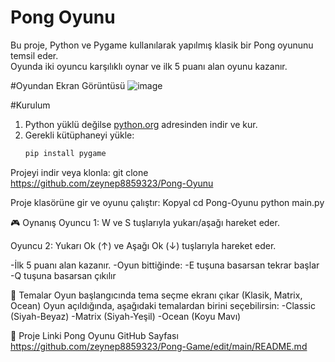 # Pong Oyunu

Bu proje, Python ve Pygame kullanılarak yapılmış klasik bir Pong oyununu temsil eder.  
Oyunda iki oyuncu karşılıklı oynar ve ilk 5 puanı alan oyunu kazanır.

#Oyundan Ekran Görüntüsü
![image](https://github.com/user-attachments/assets/1878eb1a-498c-45de-883b-6c3db52f46e2)

#Kurulum
1. Python yüklü değilse [python.org](https://www.python.org/) adresinden indir ve kur.
2. Gerekli kütüphaneyi yükle:
   ```bash
   pip install pygame

Projeyi indir veya klonla:
git clone https://github.com/zeynep8859323/Pong-Oyunu

Proje klasörüne gir ve oyunu çalıştır:
Kopyal
cd Pong-Oyunu
python main.py


🎮 Oynanış
Oyuncu 1: W ve S tuşlarıyla yukarı/aşağı hareket eder.

Oyuncu 2: Yukarı Ok (↑) ve Aşağı Ok (↓) tuşlarıyla hareket eder.

-İlk 5 puanı alan kazanır.
-Oyun bittiğinde:
-E tuşuna basarsan tekrar başlar
-Q tuşuna basarsan çıkılır

🌈 Temalar
Oyun başlangıcında tema seçme ekranı çıkar (Klasik, Matrix, Ocean)
Oyun açıldığında, aşağıdaki temalardan birini seçebilirsin:
-Classic (Siyah-Beyaz)
-Matrix (Siyah-Yeşil)
-Ocean (Koyu Mavı)

🔗 Proje Linki
Pong Oyunu GitHub Sayfası https://github.com/zeynep8859323/Pong-Game/edit/main/README.md
